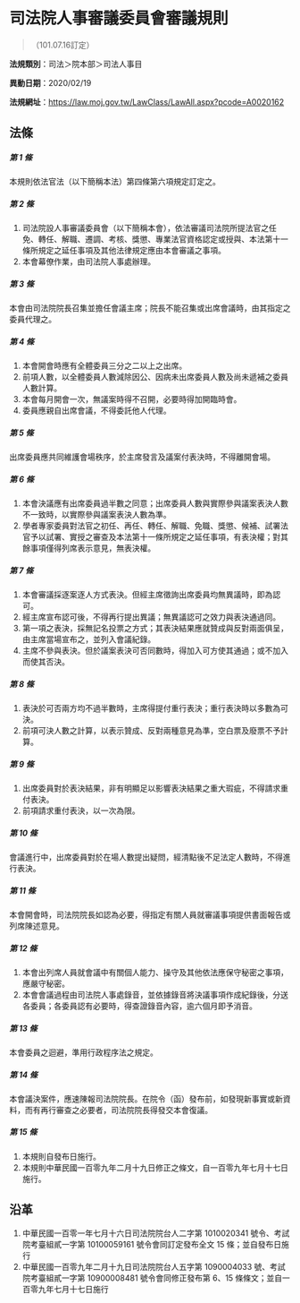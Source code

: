 # 司法院人事審議委員會審議規則
> （101.07.16訂定）

**法規類別**：司法＞院本部＞司法人事目

**異動日期**：2020/02/19  

**法規網址**：https://law.moj.gov.tw/LawClass/LawAll.aspx?pcode=A0020162





## 法條
##### 第 1 條
本規則依法官法（以下簡稱本法）第四條第六項規定訂定之。

##### 第 2 條
1. 司法院設人事審議委員會（以下簡稱本會），依法審議司法院所提法官之任免、轉任、解職、遷調、考核、獎懲、專業法官資格認定或授與、本法第十一條所規定之延任事項及其他法律規定應由本會審議之事項。
1. 本會幕僚作業，由司法院人事處辦理。

##### 第 3 條
本會由司法院院長召集並擔任會議主席；院長不能召集或出席會議時，由其指定之委員代理之。

##### 第 4 條
1. 本會開會時應有全體委員三分之二以上之出席。
1. 前項人數，以全體委員人數減除因公、因病未出席委員人數及尚未遞補之委員人數計算。
1. 本會每月開會一次，無議案時得不召開，必要時得加開臨時會。
1. 委員應親自出席會議，不得委託他人代理。

##### 第 5 條
出席委員應共同維護會場秩序，於主席發言及議案付表決時，不得離開會場。

##### 第 6 條
1. 本會決議應有出席委員過半數之同意；出席委員人數與實際參與議案表決人數不一致時，以實際參與議案表決人數為準。
1. 學者專家委員對法官之初任、再任、轉任、解職、免職、獎懲、候補、試署法官予以試署、實授之審查及本法第十一條所規定之延任事項，有表決權；對其餘事項僅得列席表示意見，無表決權。

##### 第 7 條
1. 本會審議採逐案逐人方式表決。但經主席徵詢出席委員均無異議時，即為認可。
1. 經主席宣布認可後，不得再行提出異議；無異議認可之效力與表決通過同。
1. 第一項之表決，採無記名投票之方式；其表決結果應就贊成與反對兩面俱呈，由主席當場宣布之，並列入會議紀錄。
1. 主席不參與表決。但於議案表決可否同數時，得加入可方使其通過；或不加入而使其否決。

##### 第 8 條
1. 表決於可否兩方均不過半數時，主席得提付重行表決；重行表決時以多數為可決。
1. 前項可決人數之計算，以表示贊成、反對兩種意見為準，空白票及廢票不予計算。

##### 第 9 條
1. 出席委員對於表決結果，非有明顯足以影響表決結果之重大瑕疵，不得請求重付表決。
1. 前項請求重付表決，以一次為限。

##### 第 10 條
會議進行中，出席委員對於在場人數提出疑問，經清點後不足法定人數時，不得進行表決。

##### 第 11 條
本會開會時，司法院院長如認為必要，得指定有關人員就審議事項提供書面報告或列席陳述意見。

##### 第 12 條
1. 本會出列席人員就會議中有關個人能力、操守及其他依法應保守秘密之事項，應嚴守秘密。
1. 本會會議過程由司法院人事處錄音，並依據錄音將決議事項作成紀錄後，分送各委員；各委員認有必要時，得查證錄音內容，逾六個月即予消音。

##### 第 13 條
本會委員之迴避，準用行政程序法之規定。

##### 第 14 條
本會議決案件，應速陳報司法院院長。在院令（函）發布前，如發現新事實或新資料，而有再行審查之必要者，司法院院長得發交本會復議。

##### 第 15 條
1. 本規則自發布日施行。
1. 本規則中華民國一百零九年二月十九日修正之條文，自一百零九年七月十七日施行。

## 沿革
1. 中華民國一百零一年七月十六日司法院院台人二字第 1010020341 號令、考試院考臺組貳一字第 10100059161  號令會同訂定發布全文 15 條；並自發布日施行
1. 中華民國一百零九年二月十九日司法院院台人五字第 1090004033 號、考試院考臺組貳一字第 10900008481  號令會同修正發布第 6、15  條條文；並自一百零九年七月十七日施行
